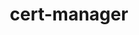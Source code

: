 ---
codehost: https://github.com/https://github.com/jetstack/cert-manager
logohandle: cert-managerio
sort: cert-manager
title: cert-manager
website: https://cert-manager.io/
---